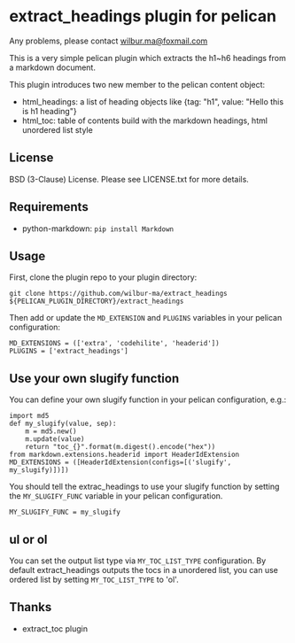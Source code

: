# extract_headings plugin for pelican

Any problems, please contact wilbur.ma@foxmail.com

This is a very simple pelican plugin which extracts the h1~h6 headings from a markdown document.

This plugin introduces two new member to the pelican content object:
*  html_headings: a list of heading objects like {tag: "h1", value: "Hello this is h1 heading"}
*  html_toc: table of contents build with the markdown headings, html unordered list style

## License

BSD (3-Clause) License. Please see LICENSE.txt for more details.

## Requirements

*  python-markdown: `pip install Markdown`

## Usage

First, clone the plugin repo to your plugin directory:

    git clone https://github.com/wilbur-ma/extract_headings ${PELICAN_PLUGIN_DIRECTORY}/extract_headings

Then add or update the `MD_EXTENSION` and `PLUGINS` variables in your pelican configuration:

    MD_EXTENSIONS = (['extra', 'codehilite', 'headerid'])
    PLUGINS = ['extract_headings']

## Use your own slugify function

You can define your own slugify function in your pelican configuration, e.g.:

    import md5 
    def my_slugify(value, sep):
        m = md5.new()
        m.update(value)
        return "toc_{}".format(m.digest().encode("hex"))
    from markdown.extensions.headerid import HeaderIdExtension
    MD_EXTENSIONS = ([HeaderIdExtension(configs=[('slugify', my_slugify)])])

You should tell the extrac_headings to use your slugify function by setting the `MY_SLUGIFY_FUNC` variable in your pelican configuration.

    MY_SLUGIFY_FUNC = my_slugify

## ul or ol
You can set the output list type via `MY_TOC_LIST_TYPE` configuration. By default extract_headings outputs the tocs in a unordered list, you can use ordered list by setting `MY_TOC_LIST_TYPE` to 'ol'.

## Thanks

*  extract_toc plugin
